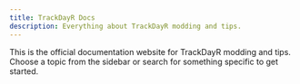 ```yaml
---
title: TrackDayR Docs
description: Everything about TrackDayR modding and tips.
---
```


This is the official documentation website for TrackDayR modding and tips.  
Choose a topic from the sidebar or search for something specific to get started.
